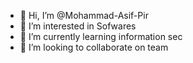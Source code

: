 - 👋 Hi, I’m @Mohammad-Asif-Pir
- 👀 I’m interested in Sofwares
- 🌱 I’m currently learning information sec
- 💞️ I’m looking to collaborate on team


<!---
Mohammad-Asif-Pir/Mohammad-Asif-Pir is a ✨ special ✨ repository because its `README.md` (this file) appears on your GitHub profile.
You can click the Preview link to take a look at your changes.
--->
